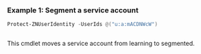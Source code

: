 ### Example 1: Segment a service account
```powershell
Protect-ZNUserIdentity -UserIds @("u:a:mACDNWcW")
```

```output

```

This cmdlet moves a service account from learning to segmented.